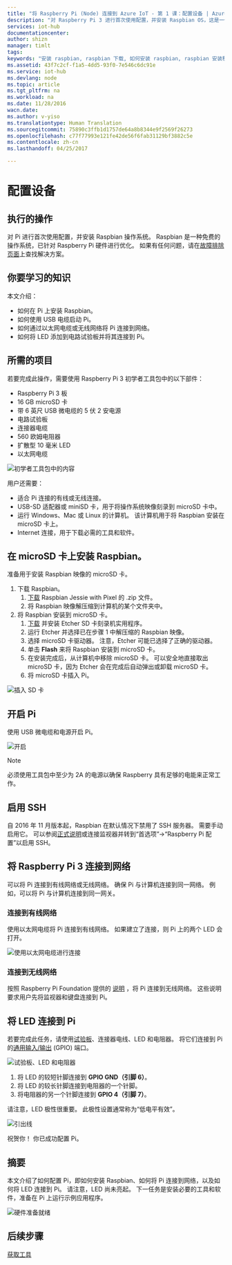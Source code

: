 ```yaml
---
title: "将 Raspberry Pi (Node) 连接到 Azure IoT - 第 1 课：配置设备 | Azure"
description: "对 Raspberry Pi 3 进行首次使用配置，并安装 Raspbian OS，这是一个免费操作系统，已针对 Raspberry Pi 硬件优化。"
services: iot-hub
documentationcenter: 
author: shizn
manager: timlt
tags: 
keywords: "安装 raspbian, raspbian 下载, 如何安装 raspbian, raspbian 安装程序, raspberry pi 安装 raspbian, raspberry pi 安装 os, raspberry pi sd 卡安装, raspberry pi 连接, 连接到 raspberry pi, raspberry pi 连接"
ms.assetid: 43f7c2cf-f1a5-4dd5-93f0-7e546c6dc91e
ms.service: iot-hub
ms.devlang: node
ms.topic: article
ms.tgt_pltfrm: na
ms.workload: na
ms.date: 11/28/2016
wacn.date: 
ms.author: v-yiso
ms.translationtype: Human Translation
ms.sourcegitcommit: 75890c3ffb1d1757de64a8b8344e9f2569f26273
ms.openlocfilehash: c77f77993e121fe42de56f6fab31129bf3882c5e
ms.contentlocale: zh-cn
ms.lasthandoff: 04/25/2017

---
```


# <a name="configure-your-device"></a>配置设备
## <a name="what-you-will-do"></a>执行的操作
对 Pi 进行首次使用配置，并安装 Raspbian 操作系统。 Raspbian 是一种免费的操作系统，已针对 Raspberry Pi 硬件进行优化。 如果有任何问题，请在[故障排除页面](./iot-hub-raspberry-pi-kit-node-troubleshooting.md)上查找解决方案。

## <a name="what-you-will-learn"></a>你要学习的知识
本文介绍：

* 如何在 Pi 上安装 Raspbian。
* 如何使用 USB 电缆启动 Pi。
* 如何通过以太网电缆或无线网络将 Pi 连接到网络。
* 如何将 LED 添加到电路试验板并将其连接到 Pi。

## <a name="what-you-will-need"></a>所需的项目
若要完成此操作，需要使用 Raspberry Pi 3 初学者工具包中的以下部件：

* Raspberry Pi 3 板
* 16 GB microSD 卡
* 带 6 英尺 USB 微电缆的 5 伏 2 安电源
* 电路试验板
* 连接器电缆
* 560 欧姆电阻器
* 扩散型 10 毫米 LED
* 以太网电缆

![初学者工具包中的内容](./media/iot-hub-raspberry-pi-lessons/lesson1/starter_kit.jpg)

用户还需要：

* 适合 Pi 连接的有线或无线连接。
* USB-SD 适配器或 miniSD 卡，用于将操作系统映像刻录到 microSD 卡中。
* 运行 Windows、Mac 或 Linux 的计算机。 该计算机用于将 Raspbian 安装在 microSD 卡上。
* Internet 连接，用于下载必需的工具和软件。

## <a name="install-raspbian-on-the-microsd-card"></a>在 microSD 卡上安装 Raspbian。
准备用于安装 Raspbian 映像的 microSD 卡。

1. 下载 Raspbian。
   1. [下载](https://www.raspberrypi.org/downloads/raspbian/) Raspbian Jessie with Pixel 的 .zip 文件。
   2. 将 Raspbian 映像解压缩到计算机的某个文件夹中。
2. 将 Raspbian 安装到 microSD 卡。
   1. [下载](https://www.etcher.io) 并安装 Etcher SD 卡刻录机实用程序。
   2. 运行 Etcher 并选择已在步骤 1 中解压缩的 Raspbian 映像。
   3. 选择 microSD 卡驱动器。
      注意，Etcher 可能已选择了正确的驱动器。
   4. 单击 **Flash** 来将 Raspbian 安装到 microSD 卡。
   5. 在安装完成后，从计算机中移除 microSD 卡。
      可以安全地直接取出 microSD 卡，因为 Etcher 会在完成后自动弹出或卸载 microSD 卡。
   6. 将 microSD 卡插入 Pi。

![插入 SD 卡](./media/iot-hub-raspberry-pi-lessons/lesson1/insert_sdcard.jpg)

## <a name="turn-on-pi"></a>开启 Pi
使用 USB 微电缆和电源开启 Pi。

![开启](./media/iot-hub-raspberry-pi-lessons/lesson1/micro_usb_power_on.jpg)

> [!NOTE]
> 必须使用工具包中至少为 2A 的电源以确保 Raspberry 具有足够的电能来正常工作。

## <a name="enable-ssh"></a>启用 SSH
自 2016 年 11 月版本起，Raspbian 在默认情况下禁用了 SSH 服务器。 需要手动启用它。 可以参阅[正式说明](https://www.raspberrypi.org/documentation/remote-access/ssh/)或连接监视器并转到“首选项”->“Raspberry Pi 配置”以启用 SSH。

## <a name="connect-raspberry-pi-3-to-the-network"></a>将 Raspberry Pi 3 连接到网络
可以将 Pi 连接到有线网络或无线网络。 确保 Pi 与计算机连接到同一网络。 例如，可以将 Pi 与计算机连接到同一网关。

### <a name="connect-to-a-wired-network"></a>连接到有线网络
使用以太网电缆将 Pi 连接到有线网络。 如果建立了连接，则 Pi 上的两个 LED 会打开。

![使用以太网电缆进行连接](./media/iot-hub-raspberry-pi-lessons/lesson1/connect_ethernet.jpg)

### <a name="connect-to-a-wireless-network"></a>连接到无线网络
按照 Raspberry Pi Foundation 提供的 [说明](https://www.raspberrypi.org/learning/software-guide/wifi/) ，将 Pi 连接到无线网络。 这些说明要求用户先将监视器和键盘连接到 Pi。

## <a name="connect-the-led-to-pi"></a>将 LED 连接到 Pi
若要完成此任务，请使用[试验板](https://learn.sparkfun.com/tutorials/how-to-use-a-breadboard)、连接器电线、LED 和电阻器。 将它们连接到 Pi 的[通用输入/输出](https://www.raspberrypi.org/documentation/usage/gpio/) (GPIO) 端口。

![试验板、LED 和电阻器](./media/iot-hub-raspberry-pi-lessons/lesson1/breadboard_led_resistor.jpg)

1. 将 LED 的较短针脚连接到 **GPIO GND（引脚 6）**。
2. 将 LED 的较长针脚连接到电阻器的一个针脚。
3. 将电阻器的另一个针脚连接到 **GPIO 4（引脚 7）**。

请注意，LED 极性很重要。 此极性设置通常称为“低电平有效”。

![引出线](./media/iot-hub-raspberry-pi-lessons/lesson1/pinout_breadboard.png)

祝贺你！ 你已成功配置 Pi。

## <a name="summary"></a>摘要
本文介绍了如何配置 Pi，即如何安装 Raspbian、如何将 Pi 连接到网络，以及如何将 LED 连接到 Pi。 请注意，LED 尚未亮起。 下一任务是安装必要的工具和软件，准备在 Pi 上运行示例应用程序。

![硬件准备就绪](./media/iot-hub-raspberry-pi-lessons/lesson1/hardware_ready.jpg)

## <a name="next-steps"></a>后续步骤
[获取工具](./iot-hub-raspberry-pi-kit-node-lesson1-get-the-tools-win32.md)

